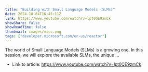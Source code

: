 ```yaml
---
title: "Building with Small Language Models (SLMs)"
date: 2024-10-04T16:45:11Z
link: https://www.youtube.com/watch?v=lpt0QE9zmCk
showShare: false
showReadTime: false
thumbnail: images/misc.png
tags: ["developer.microsoft.com/en-us/reactor"]
---
```

The world of Small Language Models (SLMs) is a growing one. In this session, we will explore the available SLMs, the unique ...

- Link to article: https://www.youtube.com/watch?v=lpt0QE9zmCk